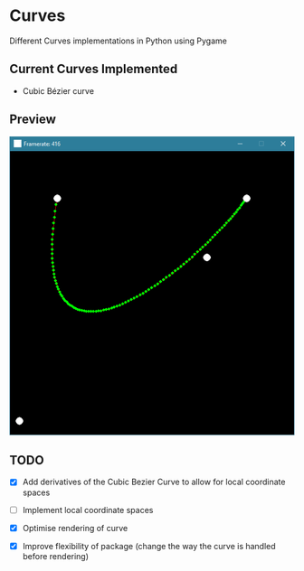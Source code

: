 # Curves
Different Curves implementations in Python using Pygame

## Current Curves Implemented
- Cubic Bézier curve

## Preview
![basic movement test screenshot](https://github.com/hamolicious/Curves/raw/master/screenshots/basic_movement_test_screenshot.png?raw=true)

## TODO
- [x] Add derivatives of the Cubic Bezier Curve to allow for local coordinate spaces
- [ ] Implement local coordinate spaces
- [x] Optimise rendering of curve
- [x] Improve flexibility of package (change the way the curve is handled before rendering)


